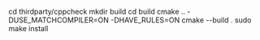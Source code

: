 cd thirdparty/cppcheck
mkdir build
cd build
cmake .. -DUSE_MATCHCOMPILER=ON -DHAVE_RULES=ON
cmake --build .
sudo make install
